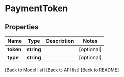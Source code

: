 # PaymentToken

## Properties
Name | Type | Description | Notes
------------ | ------------- | ------------- | -------------
**token** | **string** |  | [optional] 
**type** | **string** |  | [optional] 

[[Back to Model list]](../README.md#documentation-for-models) [[Back to API list]](../README.md#documentation-for-api-endpoints) [[Back to README]](../README.md)


